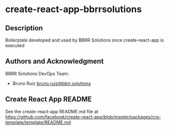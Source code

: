 # create-react-app-bbrrsolutions

## Description

Boilerplate developed and used by BBRR Solutions once create-react-app is executed

## Authors and Acknowledgment

BBRR Solutions DevOps Team:

- Bruno Ruiz <bruno.ruiz@bbrr.solutions>

## Create React App README

See the create-react-app README.md file at <https://github.com/facebook/create-react-app/blob/master/packages/cra-template/template/README.md>
